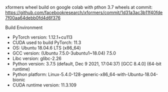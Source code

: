 xformers wheel build on google colab with pthon 3.7
wheels at commit: https://github.com/facebookresearch/xformers/commit/1d31a3ac3b11f40fde7f00aa64debb0fd4d6f376

Build Environment
- PyTorch version: 1.12.1+cu113
- CUDA used to build PyTorch: 11.3
- OS: Ubuntu 18.04.6 LTS (x86_64)
- GCC version: (Ubuntu 7.5.0-3ubuntu1~18.04) 7.5.0
- Libc version: glibc-2.26
- Python version: 3.7.5 (default, Dec  9 2021, 17:04:37)  [GCC 8.4.0] (64-bit runtime)
- Python platform: Linux-5.4.0-128-generic-x86_64-with-Ubuntu-18.04-bionic
- CUDA runtime version: 11.3.109
